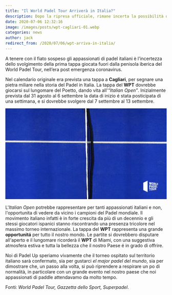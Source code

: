 ```yaml
---
title: "Il World Padel Tour Arriverà in Italia?"
description: Dopo la ripresa ufficiale, rimane incerta la possibilità di ospitare una tappa del torneo di paddle nella nostra nazione.
date: 2020-07-06 12:32:16
image: /images/posts/wpt-cagliari-01.webp
categories: news
author: jack
redirect_from: /2020/07/06/wpt-arriva-in-italia/
---
```


A tenere con il fiato sospeso gli appassionati di padel italiani è l’incertezza dello svolgimento della prima tappa giocata fuori dalla penisola iberica del World Padel Tour, nell’era post emergenza coronavirus.

Nel calendario originale era prevista una tappa a **Cagliari**, per segnare una pietra miliare nella storia del Padel in Italia. La tappa del **WPT** dovrebbe giocarsi sul lungomare del Poetto, dando vita all'_“Italian Open”_. Inizialmente prevista dal 31 agosto al 6 settembre la data di inizio é stata posticipata di una settimana, e si dovrebbe svolgere dal 7 settembre al 13 settembre.

![world padel tour italia cagliari covid-19 coronavirus 2020](/images/posts/wpt-cagliari-02.webp)

L'*Italian Open* potrebbe rappresentare per tanti appassionati italiani e non, l'opportunita di vedere da vicino i campioni del Padel mondiale. Il movimento italiano infatti è in forte crescita da più di un decennio e gli stessi giocatori ispanici stanno riscontrando una presenza tricolore nel massimo torneo internazionale. La tappa del **WPT** rappresenta una grande **opportunitá** per tutto il nostro mondo. Le partite si dovrebbero disputare all'aperto e il lungomare ricorderà il **WPT** di Miami, con una suggestiva atmosfera estiva e tutta la bellezza che il nostro Paese é in grado di offrire. 

Noi di Padel Up speriamo vivamente che il torneo ospitato sul territorio italiano sarà confermato, sia per gustarci _el major padel del mundo_, sia per dimostrare che, un passo alla volta, si può riprendere a respirare un po di normalità, in particolare con un grande evento nel nostro paese che noi appassionati di paddle attendavamo da molto tempo.

Fonti: *World Padel Tour, Gazzetta dello Sport, Superpadel*.